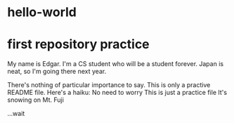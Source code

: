 # hello-world
first repository practice
==========================
My name is Edgar.
I'm a CS student who will be a student forever.
Japan is neat, so I'm going there next year.

There's nothing of particular importance to say.
This is only a practive README file. Here's a haiku:
No need to worry
This is just a practice file
It's snowing on Mt. Fuji



...wait
